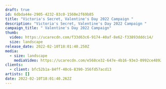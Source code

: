 ```yaml
---
draft: true
id: 6dbda44e-2905-4232-83c0-1560e2f69b85
title: "Victoria's Secret, Valentine's Day 2022 Campaign "
description: "Victoria's Secret, Valentine's Day 2022 Campaign "
campaign_title: " Valentine's Day 2022 Campaign"
thumb:
  video: https://ucarecdn.com/f33d63c6-9174-40af-8e62-f33893dddc14/
  size: landscape
release_date: 2022-02-10T18:01:40.250Z
media:
  - size: landscape
    mediaVideo: https://ucarecdn.com/e568ce32-647e-4b16-93e3-0992ce48921b/
clients:
  - client: bfc52b1a-84ff-40c6-8390-356fd57acd13
artists: []
date: 2022-02-10T18:01:40.262Z
---
```

